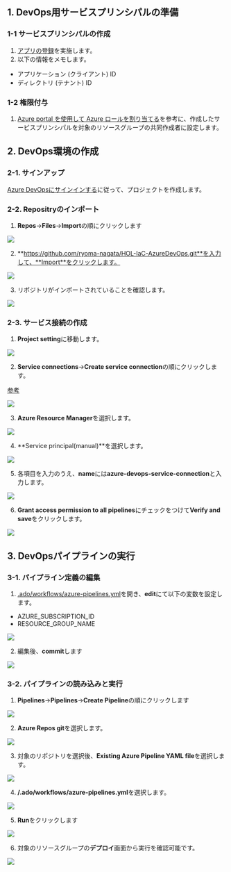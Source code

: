 ## 1. DevOps用サービスプリンシパルの準備

### 1-1 サービスプリンシパルの作成

1. [アプリの登録](https://docs.microsoft.com/ja-jp/power-bi/developer/embedded/embed-service-principal#step-1---create-an-azure-ad-app)を実施します。
2. 以下の情報をメモします。

- アプリケーション (クライアント) ID 
- ディレクトリ (テナント) ID

### 1-2 権限付与

1. [Azure portal を使用して Azure ロールを割り当てる](https://docs.microsoft.com/ja-jp/azure/role-based-access-control/role-assignments-portal?tabs=current)を参考に、作成したサービスプリンシパルを対象のリソースグループの共同作成者に設定します。

## 2. DevOps環境の作成

### 2-1. サインアップ

[Azure DevOpsにサインインする](https://docs.microsoft.com/ja-jp/azure/devops/user-guide/sign-up-invite-teammates?view=azure-devops)に従って、プロジェクトを作成します。

### 2-2. Repositryのインポート

1. **Repos**->**Files**->**Import**の順にクリックします

![](.image/2022-02-15-13-54-38.png)

2. **https://github.com/ryoma-nagata/HOL-IaC-AzureDevOps.git**を入力して、**Import**をクリックします。

![](.image/2022-02-15-13-55-22.png)

3. リポジトリがインポートされていることを確認します。

![](.image/2022-02-15-13-56-27.png)

### 2-3. サービス接続の作成

1. **Project setting**に移動します。

![](.image/2022-02-15-13-57-03.png)

2. **Service connections**->**Create service connection**の順にクリックします。

[参考](https://docs.microsoft.com/ja-jp/azure/devops/pipelines/library/service-endpoints?view=azure-devops&tabs=yaml#create-a-service-connection)

![](.image/2022-02-15-14-00-23.png)

3. **Azure Resource Manager**を選択します。

![](.image/2022-02-15-14-01-10.png)

4. **Service principal(manual)**を選択します。

![](.image/2022-02-15-14-01-39.png)

5. 各項目を入力のうえ、**name**には**azure-devops-service-connection**と入力します。

![](.image/2022-02-15-14-04-03.png)

6. **Grant access permission to all pipelines**にチェックをつけて**Verify and save**をクリックします。

![](.image/2022-02-15-14-04-43.png)


## 3. DevOpsパイプラインの実行

### 3-1. パイプライン定義の編集

1. [.ado/workflows/azure-pipelines.yml](.ado/workflows/azure-pipelines.yml)を開き、**edit**にて以下の変数を設定します。

- AZURE_SUBSCRIPTION_ID
- RESOURCE_GROUP_NAME

![](.image/2022-02-15-14-06-41.png)

2. 編集後、**commit**します

![](.image/2022-02-15-14-07-48.png)


### 3-2. パイプラインの読み込みと実行

1. **Pipelines**->**Pipelines**->**Create Pipeline**の順にクリックします

![](.image/2022-02-15-14-08-50.png)

2. **Azure Repos git**を選択します。

![](.image/2022-02-15-14-09-44.png)

3. 対象のリポジトリを選択後、**Existing Azure Pipeline YAML file**を選択します。

![](.image/2022-02-15-14-10-29.png)

4. **/.ado/workflows/azure-pipelines.yml**を選択します。

![](.image/2022-02-15-14-11-22.png)

5. **Run**をクリックします

![](.image/2022-02-15-14-11-57.png)

6. 対象のリソースグループの**デプロイ**画面から実行を確認可能です。

![](.image/2022-02-15-14-16-28.png)
